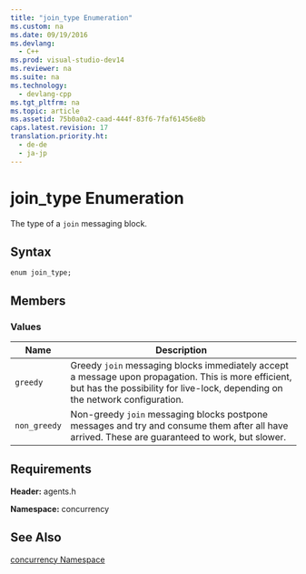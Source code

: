 ```yaml
---
title: "join_type Enumeration"
ms.custom: na
ms.date: 09/19/2016
ms.devlang: 
  - C++
ms.prod: visual-studio-dev14
ms.reviewer: na
ms.suite: na
ms.technology: 
  - devlang-cpp
ms.tgt_pltfrm: na
ms.topic: article
ms.assetid: 75b0a0a2-caad-444f-83f6-7faf61456e8b
caps.latest.revision: 17
translation.priority.ht: 
  - de-de
  - ja-jp
---
```

# join_type Enumeration
The type of a `join` messaging block.  
  
## Syntax  
  
```  
enum join_type;  
```  
  
## Members  
  
### Values  
  
|Name|Description|  
|----------|-----------------|  
|`greedy`|Greedy `join` messaging blocks immediately accept a message upon propagation. This is more efficient, but has the possibility for live-lock, depending on the network configuration.|  
|`non_greedy`|Non-greedy `join` messaging blocks postpone messages and try and consume them after all have arrived. These are guaranteed to work, but slower.|  
  
## Requirements  
 **Header:** agents.h  
  
 **Namespace:** concurrency  
  
## See Also  
 [concurrency Namespace](../vs140/concurrency-Namespace.md)